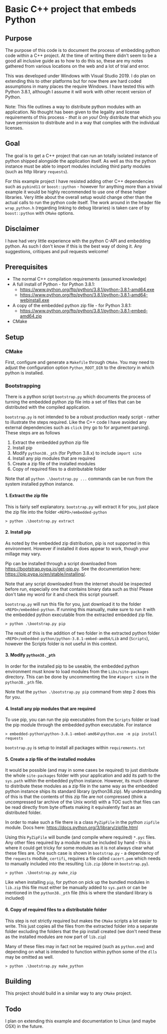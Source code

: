 # Basic C++ project that embeds Python

## Purpose
The purpose of this code is to document the process of embedding python code within a C++ project. At the time of writing there didn't seem to be a good all inclusive guide as to how to do this so, these are my notes gathered from various locations on the web and a lot of trial and error.

This was developed under Windows with Visual Studio 2019. I do plan on extending this to other platforms but for now there are hard coded assumptions in many places the require Windows. I have tested this with Python 3.8.1, although I assume it will work with other recent version of Python.

Note: This file outlines a way to distribute python modules with an application. No thought has been given to the legality and license requirements of this process - *that is on you!* Only distribute that which you have permission to distribute and in a way that complies with the individual licenses.

## Goal
The goal is to get a C++ project that can run an totally isolated instance of python shipped alongside the application itself. As well as this the python instance must be able to import modules including third party modules (such as http library `requests`).

For this example project I have resisted adding other C++ dependencies such as `pybind11` or `boost::python` - however for anything more than a trivial example it would be highly recommended to use one of these helper libraries. Very little about the overall setup would change other than the actual calls to run the python code itself. The work around in the header file `wrap_python.h` (regarding linking to debug libraries) is taken care of by `boost::python` with `CMake` options.

## Disclaimer
I have had very little experience with the python C-API and embedding python. As such I don't know if this is the best way of doing it. Any suggestions, critiques and pull requests welcome!

## Prerequisites
- The normal C++ compilation requirements (assumed knowledge)
- A full install of Python - for Python 3.8.1:
    - https://www.python.org/ftp/python/3.8.1/python-3.8.1-amd64.exe
    - https://www.python.org/ftp/python/3.8.1/python-3.8.1-amd64-webinstall.exe
- A copy of the embedded python zip file - for Python 3.8.1:
    - https://www.python.org/ftp/python/3.8.1/python-3.8.1-embed-amd64.zip
- CMake

## Setup
### CMake
First, configure and generate a `Makefile` through `CMake`. You may need to adjust the configuration option `Python_ROOT_DIR` to the directory in which python is installed.

### Bootstrapping
There is a python script `bootstrap.py` which documents the process of turning the embedded python zip file into a set of files that can be distributed with the compiled application.

`bootstrap.py` is not intended to be a robust production ready script - rather to illustrate the steps required. Like the C++ code I have avoided any external dependencies such as `click` (my go to for argument parsing). These steps are as follows

1. Extract the embedded python zip file
2. Install pip
3. Modify `python38._pth` (for Python 3.8.x) to include `import site`
4. Install any pip modules that are required
5. Create a zip file of the installed modules
6. Copy of required files to a distributable folder

Note that all `python .\bootstrap.py ...` commands can be run from the system installed python instance.

#### 1. Extract the zip file
This is fairly self explanatory. `bootstrap.py` will extract it for you, just place the zip file into the folder `<REPO>/embedded-python`
```
> python .\bootstrap.py extract
```

#### 2. Install pip
As noted by the embedded zip distribution, pip is not supported in this environment. However if installed it does appear to work, though your millage may vary.

Pip can be installed through a script downloaded from https://bootstrap.pypa.io/get-pip.py. See the documentation here: https://pip.pypa.io/en/stable/installing/.

Note that any script downloaded from the internet should be inspected before run, especially one that contains binary data such as this! Please don't take my word for it and check this script yourself.

`bootstrap.py` will run this file for you, just download it to the folder `<REPO>/embedded-python`. If running this manually, make sure to run it with the embedded python executable from the extracted embedded zip file.
```
> python .\bootstrap.py pip
```

The result of this is the addition of two folder in the extracted python folder `<REPO>/embedded-python/python-3.8.1-embed-amd64/Lib` and (`Scripts`), however the Scripts folder is not useful in this context.

#### 3. Modify `python38._pth`
In order for the installed pip to be useable, the embedded python environment must know to load modules from the `Libs/site-packages` directory. This can be done by uncommenting the line `#import site` in the `python38._pth` file.

Note that the `python .\bootstrap.py pip` command from step 2 does this for you.

#### 4. Install any pip modules that are required
To use pip, you can run the pip executables from the `Scripts` folder or load the pip module through the embedded python executable. For instance
```
> embedded-python\python-3.8.1-embed-amd64\python.exe -m pip install requests
```

`bootstrap.py` is setup to install all packages within `requirements.txt`

#### 5. Create a zip file of the installed modules

It would be possible (and may in some cases be required) to just distribute the whole `site-packages` folder with your application and add its path to the `sys.path` within the embedded python instance. However, its much cleaner to distribute these modules as a zip file in the same way as the embedded python instance ships its standard library (python38.zip). My understanding of this is that the contents of this zip file are not compressed (think a uncompressed tar archive of the Unix world) with a TOC such that files can be read directly from byte offsets making it equivalently fast as an distributed folder.

In order to make such a file there is a class `PyZipFile` in the python `zipfile` module. Docs here: https://docs.python.org/3/library/zipfile.html

Using this `PyZipFile` will bundle (and compile where required) `*.pyc` files. Any other files required by a module must be included by hand - this is where it could get tricky for some modules as it is not always clear what these files are. One such case is shown in `bootstrap.py` - a dependency of the `requests` module, `certifi`, requires a file called `cacert.pem` which needs to manually included into the resulting `lib.zip` (done in `bootstrap.py`).

```
> python .\bootstrap.py make_zip
```

Like when installing `pip`, for python on pick up the bundled modules in `lib.zip` this file must either be manually added to `sys.path` or can be mentioned in the `python38._pth` file (this is where the standard library is included)

#### 6. Copy of required files to a distributable folder
This step is not strictly required but makes the `CMake` scripts a lot easier to write. This just copies all the files from the extracted folder into a separate folder excluding the folders that the pip install created (we don't need these as the installed modules are now part of `lib.zip`)

Many of these files may in fact not be required (such as `python.exe`) and depending on what is intended to function within python some of the `dlls` may be omitted as well.

```
> python .\bootstrap.py make_python
```

## Building
This project should build in a similar way to any `CMake` project.

## Todo
I plan on extending this example and documentation to Linux (and maybe OSX) in the future.
